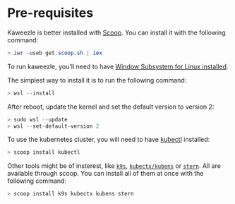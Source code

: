 # Pre-requisites

Kaweezle is better installed with [Scoop](https://scoop.sh/). You can install it
with the following command:

```powershell
> iwr -useb get.scoop.sh | iex
```

To run kaweezle, you'll need to have
[Window Subsystem for Linux installed](https://docs.microsoft.com/en-us/windows/wsl/).

The simplest way to install it is to run the following command:

```powershell
> wsl --install
```

After reboot, update the kernel and set the default version to version 2:

```powershell
> sudo wsl --update
> wsl --set-default-version 2
```

To use the kubernetes cluster, you will need to have
[kubectl](https://kubernetes.io/docs/tasks/tools/) installed:

```powershell
> scoop install kubectl
```

Other tools might be of insterest, like [`k9s`](https://k9scli.io/),
[`kubectx/kubens`](https://github.com/ahmetb/kubectx) or
[`stern`](https://github.com/wercker/stern). All are available through scoop.
You can install all of them at once with the following command:

```powershell
> scoop install k9s kubectx kubens stern
```
